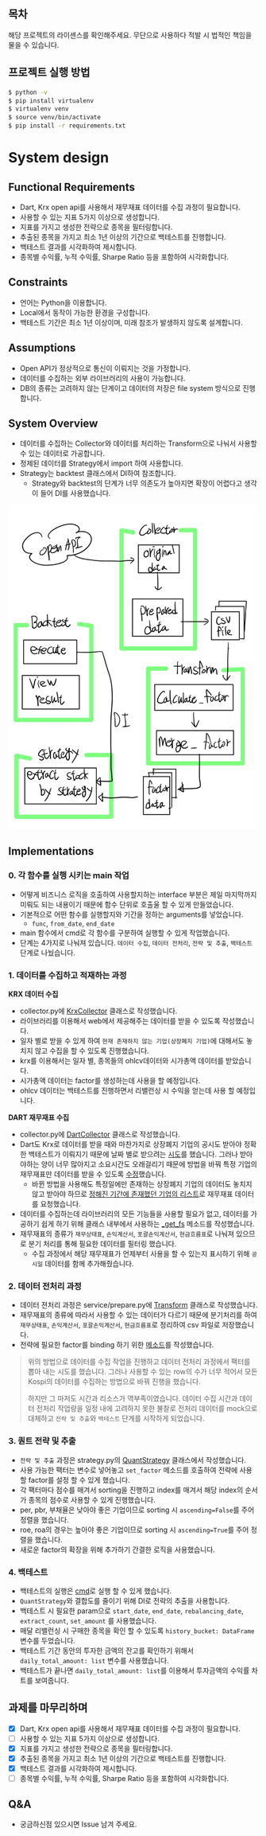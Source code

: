 ## 목차
해당 프로젝트의 라이센스를 확인해주세요. 무단으로 사용하다 적발 시 법적인 책임을 물을 수 있습니다.

## 프로젝트 실행 방법

```sh
$ python -v
$ pip install virtualenv
$ virtualenv venv
$ source venv/bin/activate
$ pip install -r requirements.txt
```

# System design
## Functional Requirements
- Dart, Krx open api를 사용해서 재무재표 데이터를 수집 과정이 필요합니다.
- 사용할 수 있는 지표 5가지 이상으로 생성합니다.
- 지표를 가지고 생성한 전략으로 종목을 필터링합니다.
- 추출된 종목을 가지고 최소 1년 이상의 기간으로 백테스트를 진행합니다.
- 백테스트 결과를 시각화하여 제시합니다.
- 종목별 수익률, 누적 수익률, Sharpe Ratio 등을 포함하여 시각화합니다.

## Constraints
- 언어는 Python을 이용합니다.
- Local에서 동작이 가능한 환경을 구성합니다.
- 백테스트 기간은 최소 1년 이상이며, 미래 참조가 발생하지 않도록 설계합니다.

## Assumptions
- Open API가 정상적으로 통신이 이뤄지는 것을 가정합니다.
- 데이터를 수집하는 외부 라이브러리의 사용이 가능합니다.
- DB의 종류는 고려하지 않는 단계이고 데이터의 저장은 file system 방식으로 진행합니다.

## System Overview
- 데이터를 수집하는 Collector와 데이터를 처리하는 Transform으로 나눠서 사용할 수 있는 데이터로 가공합니다.
- 정제된 데이터를 Strategy에서 import 하여 사용합니다.
- Strategy는 backtest 클래스에서 DI하여 참조합니다.
  - Strategy와 backtest의 단계가 너무 의존도가 높아지면 확장이 어렵다고 생각이 들어 DI를 사용했습니다.

![💻 system_overview](./doc/system_overview.jpg)

## Implementations
### 0. 각 함수를 실행 시키는 main 작업
- 어떻게 비즈니스 로직을 호출하여 사용할지하는 interface 부분은 제일 마지막까지 미뤄도 되는 내용이기 때문에 함수 단위로 호출울 할 수 있게 만들었습니다.
- 기본적으로 어떤 함수를 실행할지와 기간을 정하는 arguments를 넣었습니다.
  - `func`, `from_date`, `end_date`
- main 함수에서 cmd로 각 함수를 구분하여 실행할 수 있게 작업했습니다.
- 단계는 4가지로 나눠져 있습니다. `데이터 수집`, `데이터 전처리`, `전략 및 추출`, `백테스트` 단계로 나눴습니다.

### 1. 데이터를 수집하고 적재하는 과정
**KRX 데이터 수집**
- collector.py에 [KrxCollector](service/collector.py#L325) 클래스로 작성했습니다.
- 라이브러리를 이용해서 web에서 제공해주는 데이터를 받을 수 있도록 작성했습니다.
- 일자 별로 받을 수 있게 하여 `현재 존재하지 않는 기업(상장폐지 기업)`에 대해서도 놓치지 않고 수집을 할 수 있도록 진행했습니다.
- krx를 이용해서는 일자 별, 종목들의 ohlcv데이터와 시가총액 데이터를 받았습니다.
- 시가총액 데이터는 factor를 생성하는데 사용을 할 예정입니다.
- ohlcv 데이터는 백테스트를 진행하면서 리밸런싱 시 수익을 얻는데 사용 할 예정입니다.

**DART 재무재표 수집**
- collector.py에 [DartCollector](service/collector.py#L22) 클래스로 작성했습니다.
- Dart도 Krx로 데이터를 받을 때와 마찬가지로 상장폐지 기업의 공시도 받아야 정확한 백테스트가 이뤄지기 때문에 날짜 별로 받으려는 [시도](service/collector.py#274)를 했습니다. 그러나 받아야하는 양이 너무 많아지고 소요시간도 오래걸리기 때문에 방법을 바꿔 특정 기업의 재무재표만 데이터를 받을 수 있도록 [수정](service/collector.py#274)했습니다.
  - 바뀐 방법을 사용해도 특정일에만 존재하는 상장폐지 기업의 데이터도 놓치지 않고 받아야 하므로 [정해진 기간에 존재했던 기업의 리스트](service/collector.py#226)로 재무재표 데이터를 요청했습니다.
- 데이터를 수집하는데 라이브러리의 모든 기능들을 사용할 필요가 없고, 데이터를 가공하기 쉽게 하기 위해 클래스 내부에서 사용하는 [\_get_fs](service/collector.py#L171) 메소드를 작성했습니다.
- 재무재표의 종류가 `재무상태표`, `손익계산서`, `포괄손익계산서`, `현금흐름표`로 나눠져 있으므로 분기 처리를 통해 필요한 데이터를 필터링 했습니다.
  - 수집 과정에서 해당 재무재표가 언제부터 사용을 할 수 있는지 표시하기 위해 `공시일` 데이터를 함께 추가해줬습니다.

### 2. 데이터 전처리 과정
- 데이터 젼처리 과정은 service/prepare.py에 [Transform](service/prepare.py#L8-L9) 클래스로 작성했습니다.
- 재무재표의 종류에 따라서 사용할 수 있는 데이터가 다르기 때문에 분기처리를 하여 `재무상태표`, `손익계산서`, `포괄손익계산서`, `현금흐름표`로 정리하여 csv 파일로 저장했습니다.
- 전략에 필요한 factor를 binding 하기 위한 [메소드](service/prepare.py#L122)를 작성했습니다.

> 위의 방법으로 데이터를 수집 작업을 진행하고 데이터 전처리 과정에서 팩터를 뽑아 내는 시도를 했습니다. 그러나 사용할 수 있는 row의 수가 너무 적어서 모든 Kospi의 데이터를 수집하는 방법으로 바꿔 진행을 했습니다.
>
> 하지만 그 마저도 시간과 리소스가 역부족이였습니다. 데이터 수집 시간과 데이터 전처리 작업량을 일정 내에 고려하지 못한 불찰로 전처리 데이터를 mock으로 대체하고 `전략 및 추출`와 `백테스트` 단계를 시작하게 되었습니다.

### 3. 퀀트 전략 및 추출
- `전략 및 추출` 과정은 strategy.py의 [QuantStrategy](service/strategy.py#L8) 클래스에서 작성했습니다.
- 사용 가능한 팩터는 변수로 넣어놓고 `set_factor` 메소드를 호출하여 전략에 사용할 factor를 설정 할 수 있게 했습니다.
- 각 팩터마다 점수를 매겨서 sorting을 진행하고 index를 매겨서 해당 index의 순서가 종목의 점수로 사용할 수 있게 진행했습니다.
- per, pbr, 부채율은 낮아야 좋은 기업이므로 sorting 시 `ascending=False`를 주어 정렬을 했습니다.
- roe, roa의 경우는 높아야 좋은 기업이므로 sorting 시 `ascending=True`를 주어 정렬을 했습니다.
- 새로운 factor의 확장을 위해 추가하기 간결한 로직을 사용했습니다.

### 4. 백테스트
- 백테스트의 실행은 [cmd](main.py#L87)로 실행 할 수 있게 했습니다.
- `QuantStrategy`와 결합도를 줄이기 위해 DI로 전략의 추출을 사용합니다.
- 백테스트 시 필요한 param으로 `start_date`, `end_date`, `rebalancing_date`, `extract_count`, `set_amount` 를 사용했습니다.
- 매달 리밸런싱 시 구매한 종목을 확인 할 수 있도록 `history_bucket: DataFrame` 변수를 두었습니다.
- 백테스트 기간 동안의 투자한 금액의 잔고를 확인하기 위해서 `daily_total_amount: list` 변수를 사용했습니다.
- 백테스트가 끝나면 `daily_total_amount: list`를 이용해서 투자금액의 수익률 차트를 보여줍니다.

## 과제를 마무리하며
- [x] Dart, Krx open api를 사용해서 재무재표 데이터를 수집 과정이 필요합니다.
- [ ] 사용할 수 있는 지표 5가지 이상으로 생성합니다.
- [x] 지표를 가지고 생성한 전략으로 종목을 필터링합니다.
- [x] 추출된 종목을 가지고 최소 1년 이상의 기간으로 백테스트를 진행합니다.
- [x] 백테스트 결과를 시각화하여 제시합니다.
- [ ] 종목별 수익률, 누적 수익률, Sharpe Ratio 등을 포함하여 시각화합니다.

## Q&A
- 궁금하신점 있으시면 Issue 남겨 주세요.
